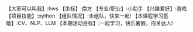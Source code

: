 【大家可以叫我】:hws
【坐标】:南方
【专业/职业】:小助手
【兴趣爱好】:游戏
【项目技能】:python
【组队情况】:未组队，快来一起!
【本课程学习基础】:CV、NLP、LLM
【本期活动目标】:一起学习，快乐暑假，闯关达人!
